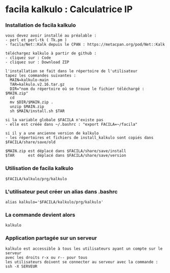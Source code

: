 # facila kalkulo : Calculatrice IP
### Installation de facila kalkulo
```
vous devez avoir installé au préalable :
- perl et perl-tk ( Tk.pm )
- facila/Net::Kalk depuis le CPAN : https://metacpan.org/pod/Net::Kalk

téléchargez kalkulo à partir de github :
- cliquez sur : Code
- cliquez sur : Download ZIP

l'installation se fait dans le répertoire de l'utilisateur
tapez les commandes suivantes :
  MAIN=kalkulo-main
  TAR=kalkulo.v2.16.tar.gz
  DIR="nom du répertoire où se trouve le fichier téléchargé : $MAIN.zip"
  cd
  mv $DIR/$MAIN.zip .
  unzip $MAIN.zip
  sh $MAIN/install.sh $TAR

si la variable globale $FACILA n'existe pas
- elle est créée dans ~/.bashrc : "export FACILA=~/facila"

si il y a une ancienne version de kalkulo
- les répertoires et fichiers de install_kalkulo sont copiés dans $FACILA/share/save/old

$MAIN.zip est déplacé dans $FACILA/share/save/install
$TAR      est déplacé dans $FACILA/share/save/version
```
### Utilisation de facila kalkulo
```
$FACILA/kalkulo/prg/kalkulo
```
### L'utilisateur peut créer un alias dans .bashrc
```
alias kalkulo='$FACILA/kalkulo/prg/kalkulo'
```
### La commande devient alors
```
kalkulo
```
### Application partagée sur un serveur
```
kalkulo est accessible à tous les utilisateurs ayant un compte sur le serveur
avec les droits r-x ou r-- pour tous
les utilisateurs doivent se connecter au serveur avec la commande : ssh -X SERVEUR
```
